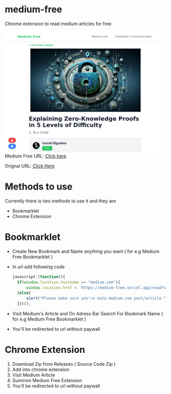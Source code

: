 # medium-free
Chrome extension to read medium articles for free

<img src="medium-free-preview.png" alt="Medium Free Preview"/>
Medium Free URL: <a href="https://medium-free.vercel.app/read?url=https://medium.com/@satoshihgsn/explaining-zero-knowledge-proofs-in-5-levels-of-difficulty-70a73572d70f/@satoshihgsn/explaining-zero-knowledge-proofs-in-5-levels-of-difficulty-70a73572d70f">Click here</a>

Orignal URL: <a href="https://medium.com/@satoshihgsn/explaining-zero-knowledge-proofs-in-5-levels-of-difficulty-70a73572d70f/@satoshihgsn/explaining-zero-knowledge-proofs-in-5-levels-of-difficulty-70a73572d70f">Click Here</a>

# Methods to use
Currently there is two methods to use it and they are
* Bookmarklet
* Chrome Extension

# Bookmarklet
* Create New Bookmark and Name anything you want ( for e.g Medium Free Bookmarklet )
* In url add following code
  
  ```javascript
  javascript:(function(){
    if(window.location.hostname == "medium.com"){
        window.location.href = `https://medium-free.vercel.app/read?url=${window.location.href}`;
    }else{
        alert("Please make sure you're onto medium.com post/article.")
    }})();

* Visit Medium's Article and On Adress Bar Search For Bookmark Name ( for e.g Medium Free Bookmarklet )
* You'll be redirected to url without paywall

# Chrome Extension 
1. Download Zip from Releases ( Source Code Zip )
2. Add into chrome extension 
3. Visit Medium Article
4. Summon Medium Free Extension
5. You'll be redirected to url without paywall
